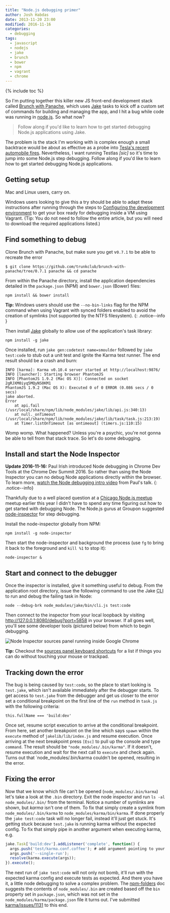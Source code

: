 ```yaml
---
title: "Node.js debugging primer"
author: Josh Habdas
date: 2013-11-20 23:00
modified: 2016-11-16
categories:
  - debugging
tags:
  - javascript
  - nodejs
  - jake
  - brunch
  - bower
  - npm
  - vagrant
  - chrome
---
```

{% include toc %}

So I'm putting together this killer new JS front-end development stack called [Brunch with Panache][1], which uses [Jake][2] tasks to kick off a custom set of commands for building and managing the app, and I hit a bug while code was running in [node.js](http://nodejs.org/). So what now?

> Follow along if you'd like to learn how to get started debugging Node.js applications using Jake.

<!--more-->

The problem is the stack I'm working with is complex enough a small backtrace would be about as effective as a probe into [Tesla's recent automobile fires](http://detroit.cbslocal.com/2013/11/23/us-safety-agency-opens-probe-into-tesla-fires/). Nevertheless, I want running Testlas *[sic]* so it's time to jump into some Node.js step debugging. Follow along if you'd like to learn how to get started debugging Node.js applications.

## Getting setup

Mac and Linux users, carry on.

Windows users looking to give this a try should be able to adapt these instructions after running through the steps to [Configuring the development environment](/developing-modern-web-applications-on-windows-vagrant/) to get your box ready for debugging inside a VM using Vagrant. (Tip: You do not need to follow the entire article, but you will need to download the required applications listed.)

## Find something to debug

Clone Brunch with Panache, but make sure you get v`0.7.1` to be able to recreate the error

    $ git clone https://github.com/trunkclub/brunch-with-panache/tree/0.7.1 panache && cd panache

From within the Panache directory, install the application dependencies detailed in the `package.json` (NPM) and `bower.json` (Bower) files:

    npm install && bower install

**Tip:** Windows users should use the `--no-bin-links` flag for the NPM command when using Vagrant with synced folders enabled to avoid the creation of symlinks (not supported by the NTFS filesystem).
{: .notice--info }

Then install [Jake][2] globally to allow use of the application's task library:

    npm install -g jake

Once installed, run `jake gen:codetest name=smoulder` followed by `jake test:code` to stub out a unit test and ignite the Karma test runner. The end result should be a crash and burn:

    INFO [karma]: Karma v0.10.4 server started at http://localhost:9876/
    INFO [launcher]: Starting browser PhantomJS
    INFO [PhantomJS 1.9.2 (Mac OS X)]: Connected on socket 2gRJXM0iyq5MQyNS0KM1
    PhantomJS 1.9.2 (Mac OS X): Executed 0 of 0 ERROR (0.086 secs / 0 secs)
    jake aborted.
    Error
        at api.fail (/usr/local/share/npm/lib/node_modules/jake/lib/api.js:340:13)
        at null._onTimeout (/usr/local/share/npm/lib/node_modules/jake/lib/task/task.js:213:19)
        at Timer.listOnTimeout [as ontimeout] (timers.js:110:15)

Womp womp. What happened? Unless you're a psychic, you're not gonna be able to tell from that stack trace. So let's do some debugging.

## Install and start the Node Inspector

**Update 2016-11-16:** Paul Irish introduced Node debugging in Chrome Dev Tools at the Chrome Dev Summit 2016. So rather than using the Node Inspector you can no debug Node applications directly within the browser. To learn more, [watch the Node debugging intro video](https://youtu.be/HF1luRD4Qmk?t=21m4s) from Paul's talk.
{: .notice--info}

Thankfully due to a well placed question at a [Chicago Node.js meetup](http://www.meetup.com/Chicago-Nodejs/) meetup earlier this year I didn't have to spend any time figuring out how to get started with debugging Node. The Node.js gurus at Groupon suggested [node-inspector](https://github.com/node-inspector/node-inspector) for step debugging.

Install the node-inspector globally from NPM:

    npm install -g node-inspector

Then start the node-inspector and background the process (use `fg` to bring it back to the foreground and `kill %1` to stop it):

    node-inspector &

## Start and connect to the debugger

Once the inspector is installed, give it something useful to debug. From the application root directory, issue the following command to use the Jake <abbr title="Command Line Interface">CLI</abbr> to run and debug the failing task in Node:

    node --debug-brk node_modules/jake/bin/cli.js test:code

Then connect to the inspector from your local loopback by visiting http://127.0.0.1:8080/debug?port=5858 in your browser. If all goes well, you'll see some developer tools (pictured below) from which to begin debugging.

![Node Inspector sources panel running inside Google Chrome](//s3.amazonaws.com/images.habdas.org/node-inspector.png)

**Tip:** Checkout the [sources panel keyboard shortcuts](https://developers.google.com/chrome-developer-tools/docs/shortcuts#sources-panel) for a list if things you can do without touching your mouse or trackpad.

## Tracking down the error

The bug is being caused by `test:code`, so the place to start looking is `test.jake`, which isn't available immediately after the debugger starts. To get access to `test.jake` from the debugger and get us closer to the error set a conditional breakpoint on the first line of the `run` method in `task.js` with the following criteria:

    this.fullName === 'build:dev'

Once set, resume script execution to arrive at the conditional breakpoint. From here, set another breakpoint on the line which says `spawn` within the `execute` method of `jakelib/lib/index.js` and resume execution. Once arriving at the next breakpoint press `[Esc]` to pull up the console and type `command`. The result should be `"node_modules/.bin/karma"`. If it doesn't, resume execution and wait for the next call to `execute` and check again. Turns out that `node_modules/.bin/karma couldn't be opened, resulting in the error.

## Fixing the error

Now that we know which file can't be opened (`node_modules/.bin/karma`) let's take a look at the `.bin` directory. Exit the node inspector and run `ls -al node_modules/.bin/` from the terminal. Notice a number of symlinks are shown, but _karma_ isn't one of them. To fix that simply create a symlink from `node_modules/.bin/karma` to `node_modules/karma/bin/karma`. If done properly the `jake test:code` task will no longer fail, instead it'll just get stuck. It's getting stuck because `test.jake` is running karma without the expected config. To fix that simply pipe in another argument when executing karma, e.g.

``` js
jake.Task['build:dev'].addListener('complete', function() {
  args.push('test/karma.conf.coffee'); # add argument pointing to your config here
  args.push('--single-run');
  resolve(karma.execute(args));
}).execute();
```

The next run of `jake test:code` will not only not bomb, it'll run with the expected karma config and execute tests as expected. And there you have it, a little node debugging to solve a complex problem. The [npm-folders](https://www.npmjs.org/doc/files/npm-folders.html) doc suggests the contents of `node_modules/.bin` are created based off the `bin` property set in `package.json`, which was not set in the `node_modules/karma/package.json` file it turns out. I've submitted [karma/issues/1131](https://github.com/karma-runner/karma/pull/1131) to this end.

[1]: https://github.com/trunkclub/brunch-with-panache
[2]: https://github.com/mde/jake

